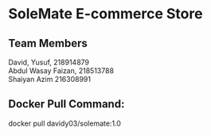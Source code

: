 # SoleMate E-commerce Store

## Team Members
David, Yusuf, 218914879  
 Abdul Wasay Faizan, 218513788  
 Shaiyan Azim 216308991


## Docker Pull Command:
docker pull davidy03/solemate:1.0
